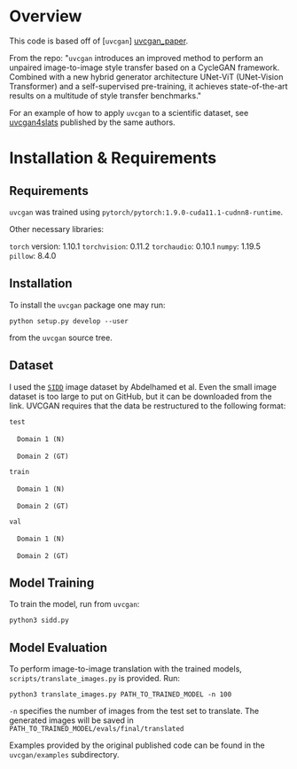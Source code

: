 # Overview

This code is based off of [`uvcgan`] [uvcgan_paper].

From the repo:
"`uvcgan` introduces an improved method to perform an unpaired image-to-image
style transfer based on a CycleGAN framework. Combined with a new hybrid
generator architecture UNet-ViT (UNet-Vision Transformer) and a self-supervised
pre-training, it achieves state-of-the-art results on a multitude of style
transfer benchmarks."

For an example of how to apply `uvcgan` to a scientific dataset, see [uvcgan4slats](https://github.com/LS4GAN/uvcgan4slats) published by the same authors.


# Installation & Requirements

## Requirements

`uvcgan` was trained using
`pytorch/pytorch:1.9.0-cuda11.1-cudnn8-runtime`.

Other necessary libraries:

`torch` version: 1.10.1
`torchvision`: 0.11.2
`torchaudio`: 0.10.1
`numpy`: 1.19.5
`pillow`: 8.4.0

## Installation

To install the `uvcgan` package one may run:
```
python setup.py develop --user
```
from the `uvcgan` source tree.

## Dataset

I used the [`SIDD`](https://www.eecs.yorku.ca/~kamel/sidd/) image dataset by Abdelhamed et al. Even the small image dataset is too large to put on GitHub, but it can be downloaded from the link. UVCGAN requires that the data be restructured to the following format:

`test`

&emsp;`Domain 1 (N)`

&emsp;`Domain 2 (GT)`

`train`

&emsp;`Domain 1 (N)`

&emsp;`Domain 2 (GT)`

`val`

&emsp;`Domain 1 (N)`

&emsp;`Domain 2 (GT)`

## Model Training

To train the model, run from `uvcgan`:
```
python3 sidd.py
```

## Model Evaluation

To perform image-to-image translation with the trained models, 
`scripts/translate_images.py` is provided. Run:
```
python3 translate_images.py PATH_TO_TRAINED_MODEL -n 100
```
`-n` specifies the number of images from the test set to
translate. The generated images will be saved in
`PATH_TO_TRAINED_MODEL/evals/final/translated`

Examples provided by the original published code can be found in the `uvcgan/examples` subdirectory.




[cyclegan_repo]: https://github.com/junyanz/pytorch-CycleGAN-and-pix2pix
[benchmarking_repo]: https://github.com/LS4GAN/benchmarking
[uvcgan_paper]: https://arxiv.org/abs/2203.02557
[pretrained_models]: https://zenodo.org/record/6336010

